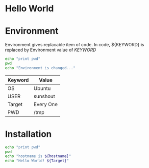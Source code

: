 # Hello World


# Environment

Environment gives replacable item of code.
In code, ${KEYWORD} is replaced by Environment value of *KEYWORD*

~~~bash
echo "print pwd"
pwd
echo "Environment is changed..."
~~~

Keyword | Value
---- | ----
OS  | Ubuntu
USER | sunshout
Target | Every One
PWD | /tmp


# Installation


~~~bash
echo "print pwd"
pwd
echo "hostname is ${hostname}"
echo "Hello World! ${Target}"
~~~

